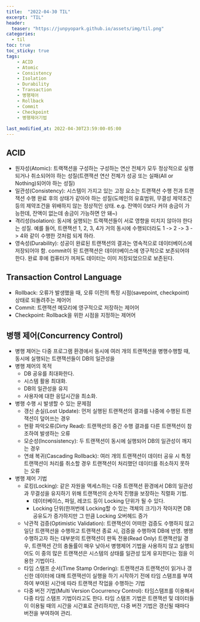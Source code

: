 ```yaml
---
title:  "2022-04-30 TIL"
excerpt: "TIL"
header:
  teaser: "https://junpyopark.github.io/assets/img/til.png"
categories:
  - til
toc: true
toc_sticky: true
tags:
    - ACID
    - Atomic
    - Consistency
    - Isolation
    - Durability
    - Transaction
    - 병행제어
    - Rollback
    - Commit
    - Checkpoint
    - 병행제어기법
  
last_modified_at: 2022-04-30T23:59:00-05:00
---
```


## ACID
* 원자성(Atomic): 트랙잭션을 구성하는 구성하는 연산 전체가 모두 정상적으로 실행되거나 취소되어야 하는 성질(트랜잭션 연산 전체가 성공 또는 실패(All or Nothing)되어야 하는 성질)
* 일관성(Consistency): 시스템이 가지고 있는 고정 요소는 트랜잭션 수행 전과 트랜잭션 수행 완료 후의 상태가 같아야 하는 성질(도메인의 유효범위, 무결성 제약조건 등의 제약조건을 위배하지 않는 정상적인 상태. e.g. 잔액이 0보다 커야 송금이 가능한데, 잔액이 없는데 송금이 가능하면 안 돼~)
* 격리성(Isolation): 동시에 실행되는 트랙잭션들이 서로 영향을 미치지 않아야 한다는 성질. 예를 들어, 트랜잭션 1, 2, 3, 4가 거의 동시에 수행되더라도 1 -> 2 -> 3 -> 4와 같이 수행한 것처럼 되게 하라.
* 영속성(Durability): 성공이 완료된 트랜잭션의 결과는 영속적으로 데이터베이스에 저장되어야 함. commit이 된 트랜잭션은 데이터베이스에 영구적으로 보존되어야 한다. 완료 후에 컴퓨터가 꺼져도 데이터는 이미 저장되었으므로 보존된다.

## Transaction Control Language
* Rollback: 오류가 발생했을 때, 오류 이전의 특정 시점(savepoint, checkpoint) 상태로 되돌려주는 제어어
* Commit: 트랜잭션 메모리에 영구적으로 저장하는 제어어
* Checkpoint: Rollback을 위한 시점을 지정하는 제어어

## 병행 제어(Concurrency Control)
* 병행 제어는 다중 프로그램 환경에서 동시에 여러 개의 트랜잭션을 병행수행할 때, 동시에 실행되는 트랜잭션들이 DB의 일관성을 
* 병행 제어의 목적
    * DB 공유를 최대화한다.
    * 시스템 활용 최대화.
    * DB의 일관성을 유지
    * 사용자에 대한 응답시간을 최소화.
* 병행 수행 시 발생할 수 있는 문제점
    * 갱신 손실(Lost Update): 먼저 실행된 트랜잭션의 결과를 나중에 수행된 트랜잭션이 덮어쓰는 경우
    * 현황 파악오류(Dirty Read): 트랜잭션의 중간 수행 결과를 다른 트랜잭션이 참조하여 발생하는 오류
    * 모순성(Inconsistency): 두 트랜잭션이 동시에 실행되어 DB의 일관성이 깨지는 경우
    * 연쇄 복귀(Cascading Rollback): 여러 개의 트랜잭션이 데이터 공유 시 특정 트랜잭션이 처리를 취소할 경우 트랜잭션이 처리했던 데이터를 취소하지 못하는 오류
* 병행 제어 기법
    * 로킹(Locking): 같은 자원을 액세스하는 다중 트랜잭션 환경에서 DB의 일관성과 무결성을 유지하기 위해 트랜잭션의 순차적 진행을 보장하는 직렬화 기법.
        * 데이터베이스, 파일, 레코드 등이 Locking 단위가 될 수 있다.
        * Locking 단위(한꺼번에 Locking할 수 있는 객체의 크기)가 작아지면 DB 공유도가 증가하지만 그 만큼 Locking 오버헤드 증가
    * 낙관적 검증(Optimistic Validation): 트랜잭션이 어떠한 검증도 수행하지 않고 일단 트랜잭션을 수행하고 트랜잭션 종료 시, 검증을 수행하여 DB에 반영. 병행수행하고자 하는 대부분의 트랜잭션이 판독 전용(Read Only) 트랜잭션일 경우, 트랜잭션 간의 충돌률이 매우 낮아서 병행제어 기법을 사용하지 않고 실행되어도 이 중의 많은 트랜잭션은 시스템의 상태를 일관성 있게 유지한다는 점을 이용한 기법이다.
    * 타임 스탬프 순서(Time Stamp Ordering): 트랜잭션과 트랜잭션이 읽거나 갱신한 데이터에 대해 트랜잭션이 실행을 하기 시작하기 전에 타임 스탬프를 부여하여 부여된 시간에 따라 트랜잭션 작업을 수행하는 기법
    * 다중 버전 기법(Multi Version Cocurrency Control): 타임스탬프를 이용해서 다중 타임 스탬프 기법이라고도 한다. 타임 스탬프 기법은 트랜잭션 및 데이터들이 이용될 때의 시간을 시간표로 관리하지만, 다중 버전 기법은 갱신될 때마다 버전을 부여하여 관리.